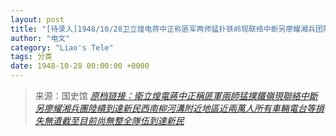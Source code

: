 ```yaml
---
layout: post
title: "[待录入]1948/10/28卫立煌电蒋中正称匪军两师猛扑铁岭现联络中断另廖耀湘兵团陆续到达新民西南柳河沟附近地区近两万人所有车辆电台等损失无遗截至目前尚无整全队伍到达新民"
author: "电文"
category: "Liao's Tele"
tags: 分类
date: 1948-10-28 00:00:00 +0000
---
```

> 来源：国史馆 [*原档链接：衛立煌電蔣中正稱匪軍兩師猛撲鐵嶺現聯絡中斷另廖耀湘兵團陸續到達新民西南柳河溝附近地區近兩萬人所有車輛電台等損失無遺截至目前尚無整全隊伍到達新民*](https://ahonline.drnh.gov.tw/index.php?act=Display/image/5894541jI28ZeP#6bJ)